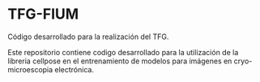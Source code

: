 # TFG-FIUM
Código desarrollado para la realización del TFG.

Este repositorio contiene codigo desarrollado para la utilización de la libreria cellpose en el entrenamiento de modelos para imágenes en cryo-microescopia electrónica.
